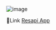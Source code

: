 ![image](https://github.com/user-attachments/assets/3213888e-c373-49a7-8219-1df184119979)</br>

🚀Link [Resapi App](https://design-landing-page-five.vercel.app)</br>
